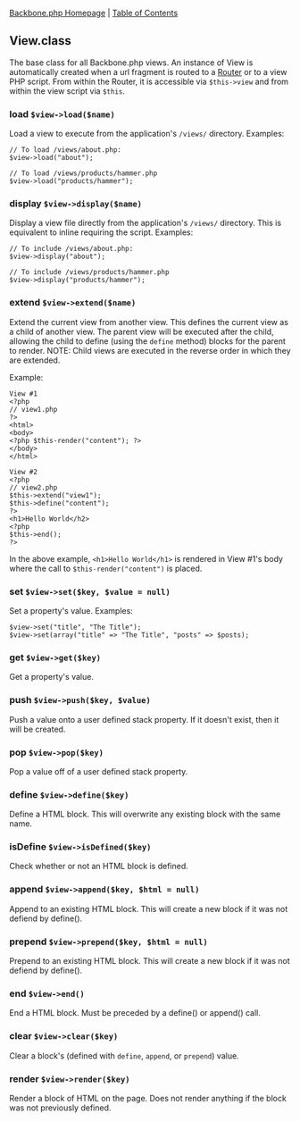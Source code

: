[Backbone.php Homepage](https://github.com/jamesatracy/Backbone.php) | [Table of Contents](toc.md)

## View.class

The base class for all Backbone.php views. An instance of View is automatically created when a url fragment is routed to a [Router](router_class.md) or to a view PHP script. From within the Router, it is accessible via `$this->view` and from within the view script via `$this`.

### load `$view->load($name)`

Load a view to execute from the application's `/views/` directory. Examples:
	
	// To load /views/about.php:	
	$view->load("about");
	
	// To load /views/products/hammer.php
	$view->load("products/hammer");
	
### display `$view->display($name)`

Display a view file directly from the application's `/views/` directory. This is equivalent to inline requiring the script. Examples:

	// To include /views/about.php:	
	$view->display("about");
	
	// To include /views/products/hammer.php
	$view->display("products/hammer");
	
### extend `$view->extend($name)`

Extend the current view from another view. This defines the current view as a child of another view. The parent view will be executed after the child, allowing the child to define (using the `define` method) blocks for the parent to render. NOTE: Child views are executed in the reverse order in which they are extended.

Example:

	View #1
	<?php
	// view1.php
	?>
	<html>
	<body>
	<?php $this-render("content"); ?>
	</body>
	</html>
	
	View #2
	<?php
	// view2.php
	$this->extend("view1");
	$this->define("content");
	?>
	<h1>Hello World</h2>
	<?php
	$this->end();
	?>
	
In the above example, `<h1>Hello World</h1>` is rendered in View #1's body where the call to `$this-render("content")` is placed.

### set `$view->set($key, $value = null)`

Set a property's value. Examples:

	$view->set("title", "The Title");
	$view->set(array("title" => "The Title", "posts" => $posts);
	
### get `$view->get($key)`

Get a property's value.

### push `$view->push($key, $value)`

Push a value onto a user defined stack property. If it doesn't exist, then it will be created.

### pop `$view->pop($key)`

Pop a value off of a user defined stack property.

### define `$view->define($key)`

Define a HTML block. This will overwrite any existing block with the same name.

### isDefine `$view->isDefined($key)`

Check whether or not an HTML block is defined.

### append `$view->append($key, $html = null)`

Append to an existing HTML block. This will create a new block if it was not defiend by define().

### prepend `$view->prepend($key, $html = null)`

Prepend to an existing HTML block. This will create a new block if it was not defiend by define().

### end `$view->end()`

End a HTML block. Must be preceded by a define() or append() call.

### clear `$view->clear($key)`

Clear a block's (defined with `define`, `append`, or `prepend`) value.

### render `$view->render($key)`

Render a block of HTML on the page. Does not render anything if the block was not previously defined.